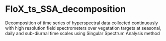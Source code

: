 # FloX_ts_SSA_decomposition

Decomposition of time series of hyperspectral data collected continuously with high resolution field spectrometers over vegetation targets at seasonal, daily and sub-diurnal time scales using Singular Spectrum Analysis method
